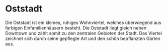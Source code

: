 # Oststadt

Die Oststadt ist ein kleines, ruhiges Wohnviertel, welches überwiegend aus farbigen Einfamilienhäusern besteht. Die Oststadt liegt gleich neben Downtown und zählt somit zu den zentralen Gebieten der Stadt. Das Viertel zeichnet sich durch seine gepflegte Art und den schön bepflanzten Gärten aus.

